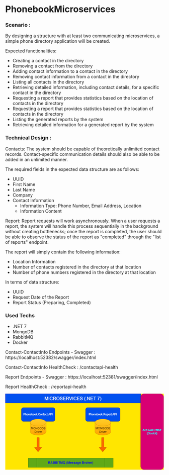# PhonebookMicroservices

### Scenario : 

By designing a structure with at least two communicating microservices, a simple phone directory application will be created.

Expected functionalities:

- Creating a contact in the directory
- Removing a contact from the directory
- Adding contact information to a contact in the directory
- Removing contact information from a contact in the directory
- Listing all contacts in the directory
- Retrieving detailed information, including contact details, for a specific contact in the directory
- Requesting a report that provides statistics based on the location of contacts in the directory
- Requesting a report that provides statistics based on the location of contacts in the directory
- Listing the generated reports by the system
- Retrieving detailed information for a generated report by the system

### Technical Design : 

Contacts: The system should be capable of theoretically unlimited contact records. Contact-specific communication details should also be able to be added in an unlimited manner.

The required fields in the expected data structure are as follows:

- UUID
- First Name
- Last Name
- Company
- Contact Information
  - Information Type: Phone Number, Email Address, Location
  - Information Content

Report: Report requests will work asynchronously. When a user requests a report, the system will handle this process sequentially in the background without creating bottlenecks; once the report is completed, the user should be able to observe the status of the report as "completed" through the "list of reports" endpoint.

The report will simply contain the following information:

- Location Information
- Number of contacts registered in the directory at that location
- Number of phone numbers registered in the directory at that location

In terms of data structure:

- UUID
- Request Date of the Report
- Report Status (Preparing, Completed)

### Used Techs
- .NET 7
- MongoDB
- RabbitMQ
- Docker

Contact-ContactInfo Endpoints - Swagger : https://localhost:52382/swagger/index.html

Contact-ContactInfo HealthCheck : /contactapi-health

Report Endpoints - Swagger : https://localhost:52381/swagger/index.html

Report HealthCheck : /reportapi-health

![phonebook-diagram](https://raw.githubusercontent.com/ozyptic/PhonebookMicroservices/dev/phonebook_diagram.png)

